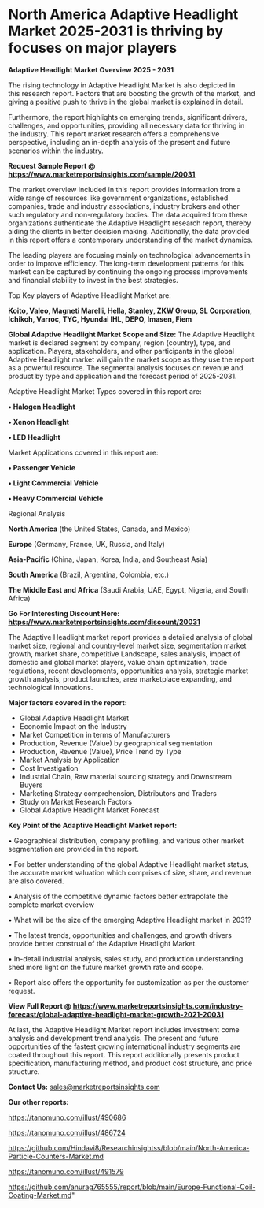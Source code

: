 # North America Adaptive Headlight Market 2025-2031 is thriving by focuses on major players

<Strong> Adaptive Headlight Market Overview 2025 - 2031</strong>

The rising technology in Adaptive Headlight Market is also depicted in this research report. Factors that are boosting the growth of the market, and giving a positive push to thrive in the global market is explained in detail.

Furthermore, the report highlights on emerging trends, significant drivers, challenges, and opportunities, providing all necessary data for thriving in the industry. This report market research offers a comprehensive perspective, including an in-depth analysis of the present and future scenarios within the industry.

<strong>Request Sample Report @ <a href=https://www.marketreportsinsights.com/sample/20031>https://www.marketreportsinsights.com/sample/20031</a></strong>

The market overview included in this report provides information from a wide range of resources like government organizations, established companies, trade and industry associations, industry brokers and other such regulatory and non-regulatory bodies. The data acquired from these organizations authenticate the Adaptive Headlight research report, thereby aiding the clients in better decision making. Additionally, the data provided in this report offers a contemporary understanding of the market dynamics.

The leading players are focusing mainly on technological advancements in order to improve efficiency. The long-term development patterns for this market can be captured by continuing the ongoing process improvements and financial stability to invest in the best strategies.

Top Key players of Adaptive Headlight Market are:

<strong>Koito, Valeo, Magneti Marelli, Hella, Stanley, ZKW Group, SL Corporation, Ichikoh, Varroc, TYC, Hyundai IHL, DEPO, Imasen, Fiem</strong>

<strong><b>Global Adaptive Headlight Market Scope and Size:</b></strong>
The Adaptive Headlight market is declared segment by company, region (country), type, and application. Players, stakeholders, and other participants in the global Adaptive Headlight market will gain the market scope as they use the report as a powerful resource. The segmental analysis focuses on revenue and product by type and application and the forecast period of 2025-2031.

Adaptive Headlight Market Types covered in this report are:

<strong>• Halogen Headlight

• Xenon Headlight

• LED Headlight</strong>

Market Applications covered in this report are:

<strong>• Passenger Vehicle

• Light Commercial Vehicle

• Heavy Commercial Vehicle</strong> 

Regional Analysis

<strong>North America</strong> (the United States, Canada, and Mexico)

<strong>Europe</strong> (Germany, France, UK, Russia, and Italy)

<strong>Asia-Pacific</strong> (China, Japan, Korea, India, and Southeast Asia)

<strong>South America</strong> (Brazil, Argentina, Colombia, etc.)

<strong>The Middle East and Africa</strong> (Saudi Arabia, UAE, Egypt, Nigeria, and South Africa)

<strong>Go For Interesting Discount Here: <a href=https://www.marketreportsinsights.com/discount/20031>https://www.marketreportsinsights.com/discount/20031</a></strong>

The Adaptive Headlight market report provides a detailed analysis of global market size, regional and country-level market size, segmentation market growth, market share, competitive Landscape, sales analysis, impact of domestic and global market players, value chain optimization, trade regulations, recent developments, opportunities analysis, strategic market growth analysis, product launches, area marketplace expanding, and technological innovations.

<strong><b>Major factors covered in the report:</b></strong>
<ul>
  <li>Global Adaptive Headlight Market </li>
  <li>Economic Impact on the Industry</li>
  <li>Market Competition in terms of Manufacturers</li>
  <li>Production, Revenue (Value) by geographical segmentation</li>
  <li>Production, Revenue (Value), Price Trend by Type</li>
  <li>Market Analysis by Application</li>
  <li>Cost Investigation</li>
  <li>Industrial Chain, Raw material sourcing strategy and Downstream Buyers</li>
  <li>Marketing Strategy comprehension, Distributors and Traders</li>
  <li>Study on Market Research Factors</li>
  <li>Global Adaptive Headlight Market Forecast</li>
</ul>

<strong><b>Key Point of the Adaptive Headlight Market report:</b></strong>

• Geographical distribution, company profiling, and various other market segmentation are provided in the report.

• For better understanding of the global Adaptive Headlight market status, the accurate market valuation which comprises of size, share, and revenue are also covered.

• Analysis of the competitive dynamic factors better extrapolate the complete market overview

• What will be the size of the emerging Adaptive Headlight market in 2031?

• The latest trends, opportunities and challenges, and growth drivers provide better construal of the Adaptive Headlight Market.

• In-detail industrial analysis, sales study, and production understanding shed more light on the future market growth rate and scope.

• Report also offers the opportunity for customization as per the customer request.

<strong><b>View Full Report @ <a href=https://www.marketreportsinsights.com/industry-forecast/global-adaptive-headlight-market-growth-2021-20031>https://www.marketreportsinsights.com/industry-forecast/global-adaptive-headlight-market-growth-2021-20031</a></b></strong>


At last, the Adaptive Headlight Market report includes investment come analysis and development trend analysis. The present and future opportunities of the fastest growing international industry segments are coated throughout this report. This report additionally presents product specification, manufacturing method, and product cost structure, and price structure.

<strong>Contact Us:</strong>
sales@marketreportsinsights.com

<strong>Our other reports:</strong>

<a href=https://tanomuno.com/illust/490686>https://tanomuno.com/illust/490686</a>

<a href=https://tanomuno.com/illust/486724>https://tanomuno.com/illust/486724</a>

<a href=https://github.com/Hindavi8/Researchinsightss/blob/main/North-America-Particle-Counters-Market.md>https://github.com/Hindavi8/Researchinsightss/blob/main/North-America-Particle-Counters-Market.md</a>

<a href=https://tanomuno.com/illust/491579>https://tanomuno.com/illust/491579</a>

<a href=https://github.com/anurag765555/report/blob/main/Europe-Functional-Coil-Coating-Market.md>https://github.com/anurag765555/report/blob/main/Europe-Functional-Coil-Coating-Market.md</a>"
